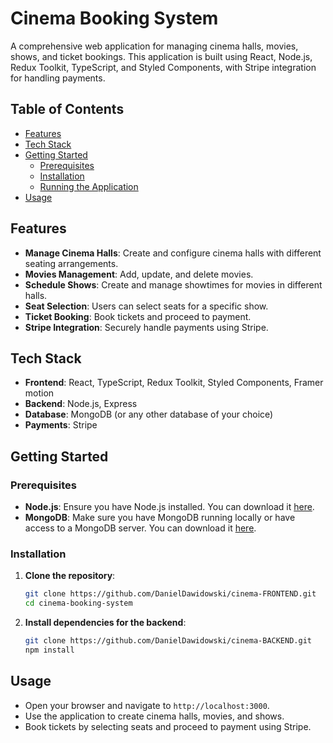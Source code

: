 # Cinema Booking System

A comprehensive web application for managing cinema halls, movies, shows, and ticket bookings. This application is built using React, Node.js, Redux Toolkit, TypeScript, and Styled Components, with Stripe integration for handling payments.

## Table of Contents

- [Features](#features)
- [Tech Stack](#tech-stack)
- [Getting Started](#getting-started)
  - [Prerequisites](#prerequisites)
  - [Installation](#installation)
  - [Running the Application](#running-the-application)
- [Usage](#usage)


## Features

- **Manage Cinema Halls**: Create and configure cinema halls with different seating arrangements.
- **Movies Management**: Add, update, and delete movies.
- **Schedule Shows**: Create and manage showtimes for movies in different halls.
- **Seat Selection**: Users can select seats for a specific show.
- **Ticket Booking**: Book tickets and proceed to payment.
- **Stripe Integration**: Securely handle payments using Stripe.

## Tech Stack

- **Frontend**: React, TypeScript, Redux Toolkit, Styled Components, Framer motion
- **Backend**: Node.js, Express
- **Database**: MongoDB (or any other database of your choice)
- **Payments**: Stripe

## Getting Started

### Prerequisites

- **Node.js**: Ensure you have Node.js installed. You can download it [here](https://nodejs.org/).
- **MongoDB**: Make sure you have MongoDB running locally or have access to a MongoDB server. You can download it [here](https://www.mongodb.com/).

### Installation

1. **Clone the repository**:
    ```bash
    git clone https://github.com/DanielDawidowski/cinema-FRONTEND.git
    cd cinema-booking-system
    ```

2. **Install dependencies for the backend**:
    ```bash
    git clone https://github.com/DanielDawidowski/cinema-BACKEND.git
    npm install
    ```





## Usage

- Open your browser and navigate to `http://localhost:3000`.
- Use the application to create cinema halls, movies, and shows.
- Book tickets by selecting seats and proceed to payment using Stripe.


